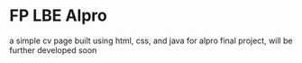 # FP LBE Alpro
 a simple cv page built using html, css, and java for alpro final project, will be further developed soon
